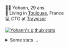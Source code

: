 <p>
  👨🏻 <bold>Yohann</bold>, 29 ans<br/>
  💼 Living in <a href="https://www.google.com/maps?q=toulouse">Toulouse</a>, France<br/>
  💻 CTO at <a href="https://trayvisor.com/">Trayvisor</a><br/>
</p>

<a href="https://github.com/anuraghazra/github-readme-stats"><img align="center" src="https://github-readme-stats-dviw-8taegaswk-yohann84ls-projects.vercel.app//api?username=yohann84L&show_icons=true&include_all_commits=true" alt="Yohann's github stats" /> </a>


<details>
  <summary>Some stats ...</summary><br/>
  

<!--START_SECTION:waka-->
![Code Time](http://img.shields.io/badge/Code%20Time-1%2C224%20hrs%2012%20mins-blue)

![Profile Views](http://img.shields.io/badge/Profile%20Views-0-blue)

**🐱 My GitHub Data** 

> 📦 440.9 kB Used in GitHub's Storage 
 > 
> 🏆 249 Contributions in the Year 2025
 > 
> 🚫 Not Opted to Hire
 > 
> 📜 26 Public Repositories 
 > 
> 🔑 21 Private Repositories 
 > 
**I'm an Early 🐤** 

```text
🌞 Morning                23738 commits       ███████░░░░░░░░░░░░░░░░░░   29.86 % 
🌆 Daytime                45846 commits       ██████████████░░░░░░░░░░░   57.68 % 
🌃 Evening                9764 commits        ███░░░░░░░░░░░░░░░░░░░░░░   12.28 % 
🌙 Night                  139 commits         ░░░░░░░░░░░░░░░░░░░░░░░░░   00.17 % 
```
📅 **I'm Most Productive on Wednesday** 

```text
Monday                   15159 commits       █████░░░░░░░░░░░░░░░░░░░░   19.07 % 
Tuesday                  14959 commits       █████░░░░░░░░░░░░░░░░░░░░   18.82 % 
Wednesday                16401 commits       █████░░░░░░░░░░░░░░░░░░░░   20.63 % 
Thursday                 16188 commits       █████░░░░░░░░░░░░░░░░░░░░   20.37 % 
Friday                   15317 commits       █████░░░░░░░░░░░░░░░░░░░░   19.27 % 
Saturday                 569 commits         ░░░░░░░░░░░░░░░░░░░░░░░░░   00.72 % 
Sunday                   894 commits         ░░░░░░░░░░░░░░░░░░░░░░░░░   01.12 % 
```


📊 **This Week I Spent My Time On** 

```text
🕑︎ Time Zone: Europe/Paris

💬 Programming Languages: 
JavaScript               34 mins             ████████████░░░░░░░░░░░░░   47.27 % 
Other                    18 mins             ██████░░░░░░░░░░░░░░░░░░░   24.75 % 
Python                   17 mins             ██████░░░░░░░░░░░░░░░░░░░   23.83 % 
HTML                     2 mins              █░░░░░░░░░░░░░░░░░░░░░░░░   02.86 % 
YAML                     0 secs              ░░░░░░░░░░░░░░░░░░░░░░░░░   01.30 % 

🔥 Editors: 
Zed                      52 mins             ██████████████████░░░░░░░   72.34 % 
Cursor                   20 mins             ███████░░░░░░░░░░░░░░░░░░   27.66 % 

💻 Operating System: 
Mac                      1 hr 12 mins        █████████████████████████   100.00 % 
```

**I Mostly Code in Python** 

```text
Python                   25 repos            ██████████████░░░░░░░░░░░   54.35 % 
Jupyter Notebook         4 repos             ██░░░░░░░░░░░░░░░░░░░░░░░   08.70 % 
JavaScript               3 repos             ██░░░░░░░░░░░░░░░░░░░░░░░   06.52 % 
HTML                     2 repos             █░░░░░░░░░░░░░░░░░░░░░░░░   04.35 % 
Shell                    1 repo              █░░░░░░░░░░░░░░░░░░░░░░░░   02.17 % 
```




 Last Updated on 14/03/2025 00:39:49 UTC
<!--END_SECTION:waka-->
